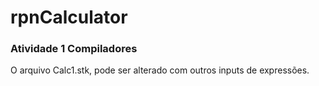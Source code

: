 # rpnCalculator

### Atividade 1 Compiladores

O arquivo Calc1.stk, pode ser alterado com outros inputs de expressões.
